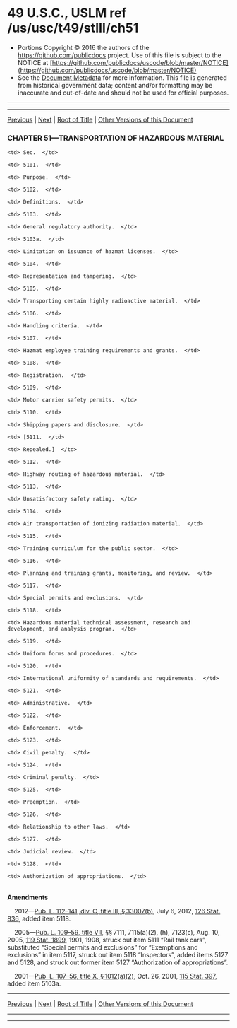 ---
---

# 49 U.S.C., USLM ref /us/usc/t49/stIII/ch51

* Portions Copyright © 2016 the authors of the https://github.com/publicdocs project.
  Use of this file is subject to the NOTICE at [https://github.com/publicdocs/uscode/blob/master/NOTICE](https://github.com/publicdocs/uscode/blob/master/NOTICE)
* See the [Document Metadata](././../../../../..//README.md) for more information.
  This file is generated from historical government data; content and/or formatting may be inaccurate and out-of-date and should not be used for official purposes.

----------
----------

[Previous](./../../../../..//us/usc/t49/stIII/m__us_usc_t49_stIII.md) | [Next](./../../../../..//us/usc/t49/stIII/ch51/m__us_usc_t49_s5101.md) | [Root of Title](./../../../../../) | [Other Versions of this Document](https://publicdocs.github.io/go/links?ns=uslm&ref=%2Fus%2Fusc%2Ft49%2FstIII%2Fch51)

### CHAPTER 51—TRANSPORTATION OF HAZARDOUS MATERIAL

<table>

  <tr>

    <td> Sec.  </td>

  </tr>

  <tr>

    <td> 5101.  </td>

    <td> Purpose.  </td>

  </tr>

  <tr>

    <td> 5102.  </td>

    <td> Definitions.  </td>

  </tr>

  <tr>

    <td> 5103.  </td>

    <td> General regulatory authority.  </td>

  </tr>

  <tr>

    <td> 5103a.  </td>

    <td> Limitation on issuance of hazmat licenses.  </td>

  </tr>

  <tr>

    <td> 5104.  </td>

    <td> Representation and tampering.  </td>

  </tr>

  <tr>

    <td> 5105.  </td>

    <td> Transporting certain highly radioactive material.  </td>

  </tr>

  <tr>

    <td> 5106.  </td>

    <td> Handling criteria.  </td>

  </tr>

  <tr>

    <td> 5107.  </td>

    <td> Hazmat employee training requirements and grants.  </td>

  </tr>

  <tr>

    <td> 5108.  </td>

    <td> Registration.  </td>

  </tr>

  <tr>

    <td> 5109.  </td>

    <td> Motor carrier safety permits.  </td>

  </tr>

  <tr>

    <td> 5110.  </td>

    <td> Shipping papers and disclosure.  </td>

  </tr>

  <tr>

    <td> [5111.  </td>

    <td> Repealed.]  </td>

  </tr>

  <tr>

    <td> 5112.  </td>

    <td> Highway routing of hazardous material.  </td>

  </tr>

  <tr>

    <td> 5113.  </td>

    <td> Unsatisfactory safety rating.  </td>

  </tr>

  <tr>

    <td> 5114.  </td>

    <td> Air transportation of ionizing radiation material.  </td>

  </tr>

  <tr>

    <td> 5115.  </td>

    <td> Training curriculum for the public sector.  </td>

  </tr>

  <tr>

    <td> 5116.  </td>

    <td> Planning and training grants, monitoring, and review.  </td>

  </tr>

  <tr>

    <td> 5117.  </td>

    <td> Special permits and exclusions.  </td>

  </tr>

  <tr>

    <td> 5118.  </td>

    <td> Hazardous material technical assessment, research and development, and analysis program.  </td>

  </tr>

  <tr>

    <td> 5119.  </td>

    <td> Uniform forms and procedures.  </td>

  </tr>

  <tr>

    <td> 5120.  </td>

    <td> International uniformity of standards and requirements.  </td>

  </tr>

  <tr>

    <td> 5121.  </td>

    <td> Administrative.  </td>

  </tr>

  <tr>

    <td> 5122.  </td>

    <td> Enforcement.  </td>

  </tr>

  <tr>

    <td> 5123.  </td>

    <td> Civil penalty.  </td>

  </tr>

  <tr>

    <td> 5124.  </td>

    <td> Criminal penalty.  </td>

  </tr>

  <tr>

    <td> 5125.  </td>

    <td> Preemption.  </td>

  </tr>

  <tr>

    <td> 5126.  </td>

    <td> Relationship to other laws.  </td>

  </tr>

  <tr>

    <td> 5127.  </td>

    <td> Judicial review.  </td>

  </tr>

  <tr>

    <td> 5128.  </td>

    <td> Authorization of appropriations.  </td>

  </tr>

</table>

 __Amendments__ 

    2012—[Pub. L. 112–141, div. C, title III, § 33007(b)][/us/pl/112/141/s33007/b], July 6, 2012, [126 Stat. 836][/us/stat/126/836], added item 5118.

    2005—[Pub. L. 109–59, title VII][/us/pl/109/59], §§ 7111, 7115(a)(2), (h), 7123(c), Aug. 10, 2005, [119 Stat. 1899][/us/stat/119/1899], 1901, 1908, struck out item 5111 “Rail tank cars”, substituted “Special permits and exclusions” for “Exemptions and exclusions” in item 5117, struck out item 5118 “Inspectors”, added items 5127 and 5128, and struck out former item 5127 “Authorization of appropriations”.

    2001—[Pub. L. 107–56, title X, § 1012(a)(2)][/us/pl/107/56/s1012/a/2], Oct. 26, 2001, [115 Stat. 397][/us/stat/115/397], added item 5103a.

----------

[Previous](./../../../../..//us/usc/t49/stIII/m__us_usc_t49_stIII.md) | [Next](./../../../../..//us/usc/t49/stIII/ch51/m__us_usc_t49_s5101.md) | [Root of Title](./../../../../../) | [Other Versions of this Document](https://publicdocs.github.io/go/links?ns=uslm&ref=%2Fus%2Fusc%2Ft49%2FstIII%2Fch51)

----------
----------

[/us/pl/112/141/s33007/b]: https://publicdocs.github.io/go/links?ns=uslm&ref=%2Fus%2Fpl%2F112%2F141%2Fs33007%2Fb
[/us/stat/126/836]: https://publicdocs.github.io/go/links?ns=uslm&ref=%2Fus%2Fstat%2F126%2F836
[/us/pl/109/59]: https://publicdocs.github.io/go/links?ns=uslm&ref=%2Fus%2Fpl%2F109%2F59
[/us/stat/119/1899]: https://publicdocs.github.io/go/links?ns=uslm&ref=%2Fus%2Fstat%2F119%2F1899
[/us/pl/107/56/s1012/a/2]: https://publicdocs.github.io/go/links?ns=uslm&ref=%2Fus%2Fpl%2F107%2F56%2Fs1012%2Fa%2F2
[/us/stat/115/397]: https://publicdocs.github.io/go/links?ns=uslm&ref=%2Fus%2Fstat%2F115%2F397


